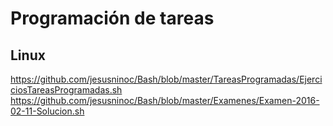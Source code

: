 # Programación de tareas
## Linux
https://github.com/jesusninoc/Bash/blob/master/TareasProgramadas/EjerciciosTareasProgramadas.sh
https://github.com/jesusninoc/Bash/blob/master/Examenes/Examen-2016-02-11-Solucion.sh
